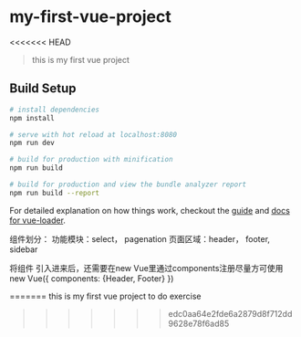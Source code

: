 # my-first-vue-project
<<<<<<< HEAD

> this is my first vue project

## Build Setup

``` bash
# install dependencies
npm install

# serve with hot reload at localhost:8080
npm run dev

# build for production with minification
npm run build

# build for production and view the bundle analyzer report
npm run build --report
```

For detailed explanation on how things work, checkout the [guide](http://vuejs-templates.github.io/webpack/) and [docs for vue-loader](http://vuejs.github.io/vue-loader).


组件划分：
功能模块：select， pagenation
页面区域：header， footer, sidebar

将组件 引入进来后，还需要在new Vue里通过components注册尽量方可使用
new Vue({
	components: {Header, Footer}
})

=======
this is my first vue project to do exercise
>>>>>>> edc0aa64e2fde6a2879d8f712dd9628e78f6ad85
